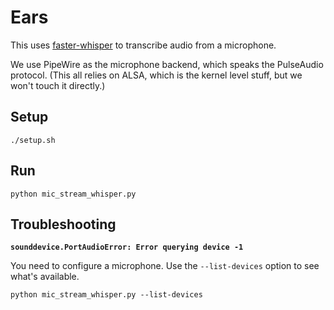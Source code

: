 # Ears

This uses [faster-whisper](https://github.com/guillaumekln/faster-whisper) to transcribe audio from a microphone.

We use PipeWire as the microphone backend, which speaks the PulseAudio protocol.
(This all relies on ALSA, which is the kernel level stuff, but we won't touch it directly.)

## Setup

```
./setup.sh
```

## Run

```
python mic_stream_whisper.py
```

## Troubleshooting

**`sounddevice.PortAudioError: Error querying device -1`**

You need to configure a microphone.  Use the `--list-devices` option to see what's available.

```
python mic_stream_whisper.py --list-devices
```


